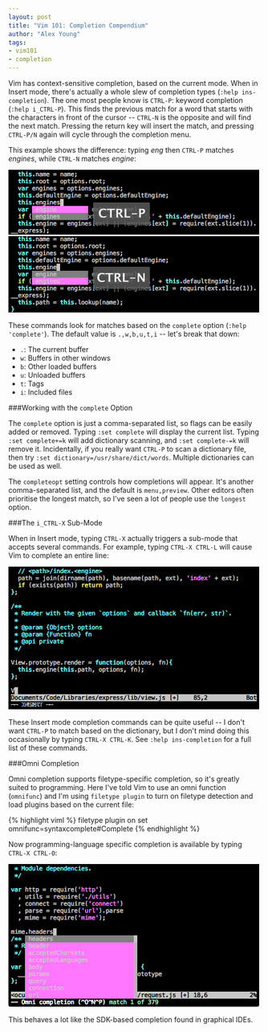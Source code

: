 ```yaml
---
layout: post
title: "Vim 101: Completion Compendium"
author: "Alex Young"
tags:
- vim101
- completion
---
```


Vim has context-sensitive completion, based on the current mode.  When in Insert mode, there's actually a whole slew of completion types (`:help ins-completion`).  The one most people know is `CTRL-P`: keyword completion (`:help i_CTRL-P`).  This finds the previous match for a word that starts with the characters in front of the cursor -- `CTRL-N` is the opposite and will find the next match.  Pressing the return key will insert the match, and pressing `CTRL-P/N` again will cycle through the completion menu.

This example shows the difference: typing _eng_ then `CTRL-P` matches _engines_, while `CTRL-N` matches _engine_:

![Vim 101: Completion, CTRL-P and CTRL-N](/images/posts/vim101-completion-ctrl-pn.png)

These commands look for matches based on the `complete` option (`:help 'complete'`).  The default value is `.,w,b,u,t,i` -- let's break that down:

* `.`: The current buffer
* `w`: Buffers in other windows
* `b`: Other loaded buffers
* `u`: Unloaded buffers
* `t`: Tags
* `i`: Included files

###Working with the `complete` Option

The `complete` option is just a comma-separated list, so flags can be easily added or removed.  Typing `:set complete` will display the current list.  Typing `:set complete+=k` will add dictionary scanning, and `:set complete-=k` will remove it.  Incidentally, if you really want `CTRL-P` to scan a dictionary file, then try `:set dictionary=/usr/share/dict/words`.  Multiple dictionaries can be used as well.

The `completeopt` setting controls how completions will appear.  It's another comma-separated list, and the default is `menu,preview`.  Other editors often prioritise the longest match, so I've seen a lot of people use the `longest` option.

###The `i_CTRL-X` Sub-Mode

When in Insert mode, typing `CTRL-X` actually triggers a sub-mode that accepts several commands.  For example, typing `CTRL-X CTRL-L` will cause Vim to complete an entire line:

![Vim 101: Completion, CTRL-X CTRL-L](/images/posts/vim101-completion-line.gif)

These Insert mode completion commands can be quite useful -- I don't want `CTRL-P` to match based on the dictionary, but I don't mind doing this occasionally by typing `CTRL-X CTRL-K`.  See `:help ins-completion` for a full list of these commands.

###Omni Completion

Omni completion supports filetype-specific completion, so it's greatly suited to programming.  Here I've told Vim to use an omni function (`omnifunc`) and I'm using `filetype plugin` to turn on filetype detection and load plugins based on the current file:

{% highlight viml %}
filetype plugin on
set omnifunc=syntaxcomplete#Complete
{% endhighlight %}

Now programming-language specific completion is available by typing `CTRL-X CTRL-O`:

![Vim 101: Omni Completion](/images/posts/vim101-completion-omni.png)

This behaves a lot like the SDK-based completion found in graphical IDEs.
